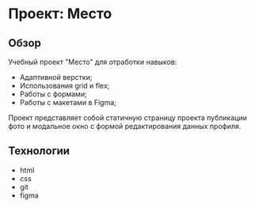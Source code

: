 # Проект: Место

## Обзор
Учебный проект "Место" для отработки навыков:
- Адаптивной верстки;
- Использования grid и flex;
- Работы с формами;
- Работы с макетами в Figma;

Проект представляет собой статичную страницу проекта публикации фото и модальное окно с формой редактирования данных профиля.

## Технологии
- html
- css
- git
- figma
